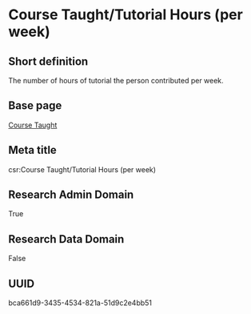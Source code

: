 # Course Taught/Tutorial Hours (per week)
## Short definition
The number of hours of tutorial the person contributed per week.
## Base page
[Course Taught](https://github.com/EuroCRIS/CASRAI-Dictionairies/blob/main/Objects/Course%20Taught.md)
## Meta title
csr:Course Taught/Tutorial Hours (per week)
## Research Admin Domain
True
## Research Data Domain
False
## UUID
bca661d9-3435-4534-821a-51d9c2e4bb51
